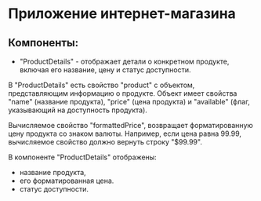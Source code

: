
# Приложение интернет-магазина

## Компоненты:
+ "ProductDetails" - отображает детали о конкретном продукте, включая его название, цену и статус доступности.

В "ProductDetails" есть свойство "product" с объектом, представляющим информацию о продукте. Объект имеет свойства "name" (название продукта), "price" (цена продукта) и "available" (флаг, указывающий на доступность продукта).

Вычисляемое свойство "formattedPrice", возвращает форматированную цену продукта со знаком валюты. Например, если цена равна 99.99, вычисляемое свойство должно вернуть строку "$99.99".

В компоненте "ProductDetails" отображены:
+ название продукта,
+ его форматированная цена.
+ статус доступности.
